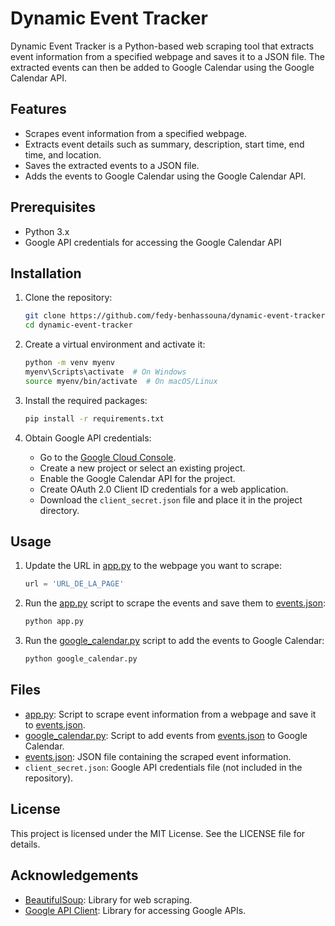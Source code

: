 # Dynamic Event Tracker

Dynamic Event Tracker is a Python-based web scraping tool that extracts event information from a specified webpage and saves it to a JSON file. The extracted events can then be added to Google Calendar using the Google Calendar API.

## Features

- Scrapes event information from a specified webpage.
- Extracts event details such as summary, description, start time, end time, and location.
- Saves the extracted events to a JSON file.
- Adds the events to Google Calendar using the Google Calendar API.

## Prerequisites

- Python 3.x
- Google API credentials for accessing the Google Calendar API

## Installation

1. Clone the repository:
    ```bash
    git clone https://github.com/fedy-benhassouna/dynamic-event-tracker.git
    cd dynamic-event-tracker
    ```

2. Create a virtual environment and activate it:
    ```bash
    python -m venv myenv
    myenv\Scripts\activate  # On Windows
    source myenv/bin/activate  # On macOS/Linux
    ```

3. Install the required packages:
    ```bash
    pip install -r requirements.txt
    ```

4. Obtain Google API credentials:
    - Go to the [Google Cloud Console](https://console.cloud.google.com/).
    - Create a new project or select an existing project.
    - Enable the Google Calendar API for the project.
    - Create OAuth 2.0 Client ID credentials for a web application.
    - Download the `client_secret.json` file and place it in the project directory.

## Usage

1. Update the URL in [app.py](http://_vscodecontentref_/0) to the webpage you want to scrape:
    ```python
    url = 'URL_DE_LA_PAGE'
    ```

2. Run the [app.py](http://_vscodecontentref_/1) script to scrape the events and save them to [events.json](http://_vscodecontentref_/2):
    ```bash
    python app.py
    ```

3. Run the [google_calendar.py](http://_vscodecontentref_/3) script to add the events to Google Calendar:
    ```bash
    python google_calendar.py
    ```

## Files

- [app.py](http://_vscodecontentref_/4): Script to scrape event information from a webpage and save it to [events.json](http://_vscodecontentref_/5).
- [google_calendar.py](http://_vscodecontentref_/6): Script to add events from [events.json](http://_vscodecontentref_/7) to Google Calendar.
- [events.json](http://_vscodecontentref_/8): JSON file containing the scraped event information.
- `client_secret.json`: Google API credentials file (not included in the repository).

## License

This project is licensed under the MIT License. See the LICENSE file for details.

## Acknowledgements

- [BeautifulSoup](https://www.crummy.com/software/BeautifulSoup/): Library for web scraping.
- [Google API Client](https://github.com/googleapis/google-api-python-client): Library for accessing Google APIs.
